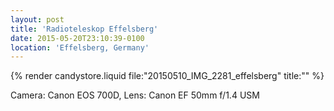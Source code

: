 ```yaml
---
layout: post
title: 'Radioteleskop Effelsberg'
date: 2015-05-20T23:10:39-0100
location: 'Effelsberg, Germany'
---
```


{% render candystore.liquid file:"20150510_IMG_2281_effelsberg" title:"" %}

Camera: Canon EOS 700D, Lens: Canon EF 50mm f/1.4 USM
